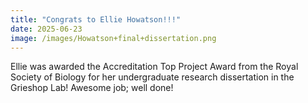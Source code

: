 ```yaml
---
title: "Congrats to Ellie Howatson!!!"
date: 2025-06-23
image: /images/Howatson+final+dissertation.png
---
```


Ellie was awarded the Accreditation Top Project Award from the Royal Society of Biology for her undergraduate research dissertation in the Grieshop Lab! Awesome job; well done!
